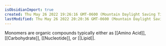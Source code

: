 ```yaml
---
isObsidianImport: true
created: Thu May 26 2022 19:26:16 GMT-0600 (Mountain Daylight Saving Time)
lastModified: Thu May 26 2022 20:20:36 GMT-0600 (Mountain Daylight Saving Time)
---
```

Monomers are organic compounds typically either as [[Amino Acid]], [[Carbohydrate]], [[Nucleotide]], or [[Lipid]].